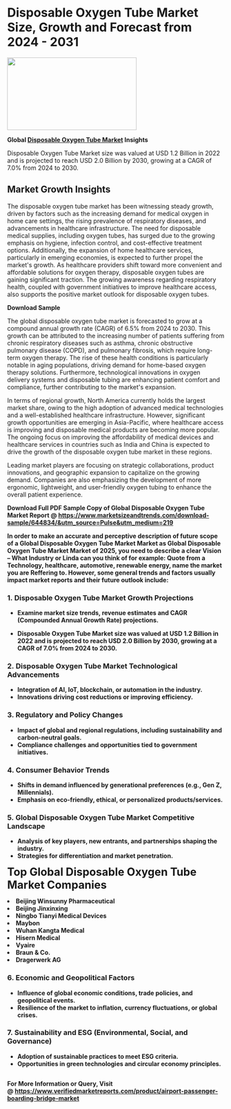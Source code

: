 <H1>Disposable Oxygen Tube Market Size, Growth and Forecast from 2024 - 2031</H1><img class="aligncenter size-medium wp-image-584254" src="https://thirdeyenews.in/wp-content/uploads/2024/09/Global-Market-Research-300x168.jpeg" alt="" width="300" height="168" /><p><strong>Global&nbsp;<a href="https://www.marketsizeandtrends.com/download-sample/644834/&amp;utm_source=Pulse&amp;utm_medium=219">Disposable Oxygen Tube Market</a> Insights</strong></p><p>Disposable Oxygen Tube Market size was valued at USD 1.2 Billion in 2022 and is projected to reach USD 2.0 Billion by 2030, growing at a CAGR of 7.0% from 2024 to 2030.</p><p><h2>Market Growth Insights</h2> <p>The disposable oxygen tube market has been witnessing steady growth, driven by factors such as the increasing demand for medical oxygen in home care settings, the rising prevalence of respiratory diseases, and advancements in healthcare infrastructure. The need for disposable medical supplies, including oxygen tubes, has surged due to the growing emphasis on hygiene, infection control, and cost-effective treatment options. Additionally, the expansion of home healthcare services, particularly in emerging economies, is expected to further propel the market's growth. As healthcare providers shift toward more convenient and affordable solutions for oxygen therapy, disposable oxygen tubes are gaining significant traction. The growing awareness regarding respiratory health, coupled with government initiatives to improve healthcare access, also supports the positive market outlook for disposable oxygen tubes.</p> <p><strong>Download Sample</strong></p> <p>The global disposable oxygen tube market is forecasted to grow at a compound annual growth rate (CAGR) of 6.5% from 2024 to 2030. This growth can be attributed to the increasing number of patients suffering from chronic respiratory diseases such as asthma, chronic obstructive pulmonary disease (COPD), and pulmonary fibrosis, which require long-term oxygen therapy. The rise of these health conditions is particularly notable in aging populations, driving demand for home-based oxygen therapy solutions. Furthermore, technological innovations in oxygen delivery systems and disposable tubing are enhancing patient comfort and compliance, further contributing to the market's expansion.</p> <p>In terms of regional growth, North America currently holds the largest market share, owing to the high adoption of advanced medical technologies and a well-established healthcare infrastructure. However, significant growth opportunities are emerging in Asia-Pacific, where healthcare access is improving and disposable medical products are becoming more popular. The ongoing focus on improving the affordability of medical devices and healthcare services in countries such as India and China is expected to drive the growth of the disposable oxygen tube market in these regions.</p> <p>Leading market players are focusing on strategic collaborations, product innovations, and geographic expansion to capitalize on the growing demand. Companies are also emphasizing the development of more ergonomic, lightweight, and user-friendly oxygen tubing to enhance the overall patient experience.</p> <p><strong></p><p><span class=""><strong>Download Full PDF Sample Copy of Global Disposable Oxygen Tube Market Report</strong> @ <a href="https://www.marketsizeandtrends.com/download-sample/644834/&amp;utm_source=Pulse&amp;utm_medium=219" target="_blank">https://www.marketsizeandtrends.com/download-sample/644834/&amp;utm_source=Pulse&amp;utm_medium=219</a></span></p><p>In order to make an accurate and perceptive description of future scope of a Global&nbsp;Disposable Oxygen Tube Market Market as Global&nbsp;Disposable Oxygen Tube Market Market of 2025, you need to describe a clear Vision &ndash; What Industry or Linda can you think of for example: Quote from a Technology, healthcare, automotive, renewable energy, name the market you are Reffering to. However, some general trends and factors usually impact market reports and their future outlook include:</p><h3>1.&nbsp;<strong>Disposable Oxygen Tube Market Growth Projections</strong></h3><ul><li>Examine market size trends, revenue estimates and CAGR (Compounded Annual Growth Rate) projections.</li><li><p>Disposable Oxygen Tube Market size was valued at USD 1.2 Billion in 2022 and is projected to reach USD 2.0 Billion by 2030, growing at a CAGR of 7.0% from 2024 to 2030.</p></li></ul><h3>2.&nbsp;<strong>Disposable Oxygen Tube Market Technological Advancements</strong></h3><ul><li>Integration of AI, IoT, blockchain, or automation in the industry.</li><li>Innovations driving cost reductions or improving efficiency.</li></ul><h3>3.&nbsp;<strong>Regulatory and Policy Changes</strong></h3><ul><li>Impact of global and regional regulations, including sustainability and carbon-neutral goals.</li><li>Compliance challenges and opportunities tied to government initiatives.</li></ul><h3>4.&nbsp;<strong>Consumer Behavior Trends</strong></h3><ul><li>Shifts in demand influenced by generational preferences (e.g., Gen Z, Millennials).</li><li>Emphasis on eco-friendly, ethical, or personalized products/services.</li></ul><h3>5.&nbsp;<strong>Global Disposable Oxygen Tube Market Competitive Landscape</strong></h3><ul><li>Analysis of key players, new entrants, and partnerships shaping the industry.</li><li>Strategies for differentiation and market penetration.</li></ul><p data-pm-slice="1 1 []"><span style="color: inherit; font-family: inherit; font-size: 25px;">Top Global Disposable Oxygen Tube Market Companies</span></p><div class="" data-test-id=""><p><li>Beijing Winsunny Pharmaceutical</li><li> Beijing Jinxinxing</li><li> Ningbo Tianyi Medical Devices</li><li> Maybon</li><li> Wuhan Kangta Medical</li><li> Hisern Medical</li><li> Vyaire</li><li> Braun & Co.</li><li> Dragerwerk AG</li></p></div><h3>6.&nbsp;<strong>Economic and Geopolitical Factors</strong></h3><ul><li>Influence of global economic conditions, trade policies, and geopolitical events.</li><li>Resilience of the market to inflation, currency fluctuations, or global crises.</li></ul><h3>7.&nbsp;<strong>Sustainability and ESG (Environmental, Social, and Governance)</strong></h3><ul><li>Adoption of sustainable practices to meet ESG criteria.</li><li>Opportunities in green technologies and circular economy principles.</li></ul><h2><strong style="font-size: 14px;">For More Information or Query, Visit @&nbsp;</strong><a style="background-color: #ffffff; font-size: 14px;" href="https://www.marketsizeandtrends.com/report/disposable-oxygen-tube-market/" target="_blank">https://www.verifiedmarketreports.com/product/airport-passenger-boarding-bridge-market</a></h2>

